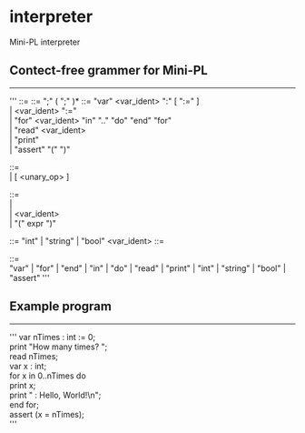 # interpreter
Mini-PL interpreter


## Contect-free grammer for Mini-PL
---
'''
  <prog>   ::=  <stmts> 
  <stmts>  ::=  <stmt> ";" ( <stmt> ";" )* 
  <stmt>   ::=  "var" <var_ident> ":" <type> [ ":=" <expr> ]       
            |   <var_ident> ":=" <expr>         	
            |   "for" <var_ident> "in" <expr> ".." <expr> "do"               	              <stmts> "end" "for"         	
            |   "read" <var_ident>         	
            |   "print" <expr>         	
            |   "assert" "(" <expr> ")" 

  <expr>   ::=  <opnd> <op> <opnd>       	
            |   [ <unary_op> ] <opnd> 
  
  <opnd>   ::=  <int>       	
            |   <string>       	
            |   <var_ident>       	
            |   "(" expr ")" 

  <type>   ::=  "int" | "string" | "bool" 
  <var_ident> ::= <ident> 

  <reserved keyword> ::=  
             "var" | "for" | "end" | "in" | "do" | "read" |           	        "print" | "int" | "string" | "bool" | "assert"
'''


## Example program
---
'''
var nTimes : int := 0; 	
print "How many times? ";  	
read nTimes;  	
var x : int; 	
for x in 0..nTimes do      	
    print x;     	
    print " : Hello, World!\n"; 	
end for; 	
assert (x = nTimes); 	
'''